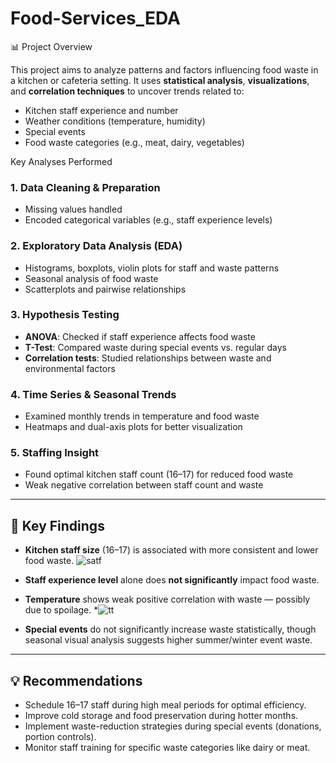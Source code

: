 # Food-Services_EDA

📊 Project Overview

This project aims to analyze patterns and factors influencing food waste in a kitchen or cafeteria setting. It uses **statistical analysis**, **visualizations**, and **correlation techniques** to uncover trends related to:

* Kitchen staff experience and number
* Weather conditions (temperature, humidity)
* Special events
* Food waste categories (e.g., meat, dairy, vegetables)

Key Analyses Performed

### 1. **Data Cleaning & Preparation**

* Missing values handled
* Encoded categorical variables (e.g., staff experience levels)

### 2. **Exploratory Data Analysis (EDA)**

* Histograms, boxplots, violin plots for staff and waste patterns
* Seasonal analysis of food waste
* Scatterplots and pairwise relationships

### 3. **Hypothesis Testing**

* **ANOVA**: Checked if staff experience affects food waste
* **T-Test**: Compared waste during special events vs. regular days
* **Correlation tests**: Studied relationships between waste and environmental factors

### 4. **Time Series & Seasonal Trends**

* Examined monthly trends in temperature and food waste
* Heatmaps and dual-axis plots for better visualization

### 5. **Staffing Insight**

* Found optimal kitchen staff count (16–17) for reduced food waste
* Weak negative correlation between staff count and waste

---

## 📌 Key Findings

* **Kitchen staff size** (16–17) is associated with more consistent and lower food waste.
![satf](https://github.com/user-attachments/assets/67d69dae-33d9-438c-8bd7-3b04d00f8040)

* **Staff experience level** alone does **not significantly** impact food waste.
* **Temperature** shows weak positive correlation with waste — possibly due to spoilage.
*![tt](https://github.com/user-attachments/assets/2a7fb1b7-4ef0-40f7-ae17-71d523825306)


* **Special events** do not significantly increase waste statistically, though seasonal visual analysis suggests higher summer/winter event waste.

---

## 💡 Recommendations

* Schedule 16–17 staff during high meal periods for optimal efficiency.
* Improve cold storage and food preservation during hotter months.
* Implement waste-reduction strategies during special events (donations, portion controls).
* Monitor staff training for specific waste categories like dairy or meat.

